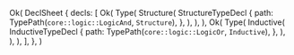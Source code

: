 Ok(
    DeclSheet {
        decls: [
            Ok(
                Type(
                    Structure(
                        StructureTypeDecl {
                            path: TypePath(`core::logic::LogicAnd`, `Structure`),
                        },
                    ),
                ),
            ),
            Ok(
                Type(
                    Inductive(
                        InductiveTypeDecl {
                            path: TypePath(`core::logic::LogicOr`, `Inductive`),
                        },
                    ),
                ),
            ),
        ],
    },
)